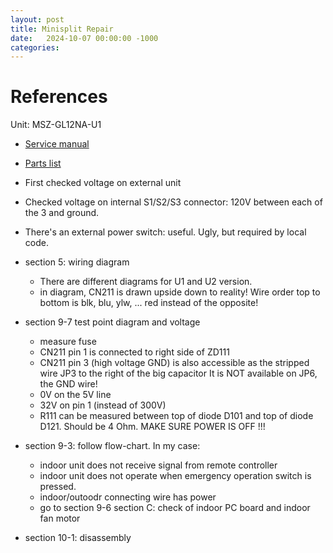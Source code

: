 ```yaml
---
layout: post
title: Minisplit Repair
date:   2024-10-07 00:00:00 -1000
categories:
---
```



# References

Unit: MSZ-GL12NA-U1

* [Service manual](https://www.mitsubishitechinfo.ca/sites/default/files/SH_MS%28Y%29%28Z%29-GL09_24NA_OBH732D.pdf)
* [Parts list](https://www.mitsubishitechinfo.ca/sites/default/files/Parts_MS%28Y%29%28Z%29-GL06_24NA_OBB732E.pdf)



* First checked voltage on external unit
* Checked voltage on internal S1/S2/S3 connector: 120V between each of the 3 and ground.
* There's an external power switch: useful. Ugly, but required by local code.
* section 5: wiring diagram

    * There are different diagrams for U1 and U2 version.
    * in diagram, CN211 is drawn upside down to reality! Wire order top to bottom is
      blk, blu, ylw, ... red instead of the opposite!

* section 9-7 test point diagram and voltage

    * measure fuse
    * CN211 pin 1 is connected to right side of ZD111
    * CN211 pin 3 (high voltage GND) is also accessible as the stripped wire JP3 to the right of the big capacitor
      It is NOT available on JP6, the GND wire!
    * 0V on the 5V line
    * 32V on pin 1 (instead of 300V)
    * R111 can be measured between top of diode D101 and top of diode D121. Should be 4 Ohm. MAKE SURE POWER IS OFF !!!

* section 9-3: follow flow-chart. In my case: 

  * indoor unit does not receive signal from remote controller
  * indoor unit does not operate when emergency operation switch is pressed.
  * indoor/outoodr connecting wire has power
  * go to section 9-6 section C: check of indoor PC board and indoor fan motor


* section 10-1: disassembly
    

